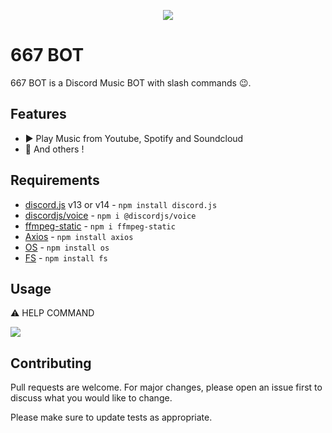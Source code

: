 <div align="center">
  <p>
    <img src="https://i.ibb.co/RB6HtTh/3dgifmaker00976.gif">
  </p>
</div>


# 667 BOT

667 BOT is a Discord Music BOT with slash commands 😉.

## Features

- ▶️ Play Music from Youtube, Spotify and Soundcloud
- 📑 And others !

## Requirements

- [discord.js](https://discord.js.org) v13 or v14 - `npm install discord.js`
- [discordjs/voice](https://www.npmjs.com/package/@discordjs/voice) - `npm i @discordjs/voice`
- [ffmpeg-static](https://www.npmjs.com/package/ffmpeg-static) - `npm i ffmpeg-static`
- [Axios](https://www.npmjs.com/package/axios) - `npm install axios`
- [OS](https://www.npmjs.com/package/os) - `npm install os`
- [FS](https://www.npmjs.com/package/fs) - `npm install fs`

## Usage

⚠️ HELP COMMAND

<img src="https://i.ibb.co/q9phbQr/Capture.png">

## Contributing
Pull requests are welcome. For major changes, please open an issue first to discuss what you would like to change.

Please make sure to update tests as appropriate.
